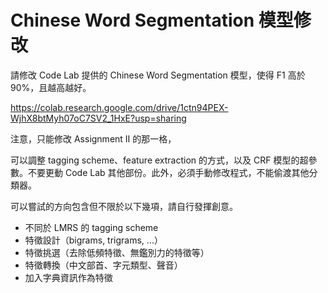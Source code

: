 #  Chinese Word Segmentation 模型修改

請修改 Code Lab 提供的 Chinese Word Segmentation 模型，使得 F1 高於 90%，且越高越好。

https://colab.research.google.com/drive/1ctn94PEX-WjhX8btMyh07oC7SV2_1HxE?usp=sharing

注意，只能修改 Assignment II 的那一格，

可以調整 tagging scheme、feature extraction 的方式，以及 CRF 模型的超參數。不要更動 Code Lab 其他部份。此外，必須手動修改程式，不能偷渡其他分類器。

可以嘗試的方向包含但不限於以下幾項，請自行發揮創意。

- 不同於 LMRS 的 tagging scheme
- 特徵設計（bigrams, trigrams, ...） 
- 特徵挑選（去除低頻特徵、無鑑別力的特徵等）
- 特徵轉換（中文部首、字元類型、聲音）
- 加入字典資訊作為特徵
